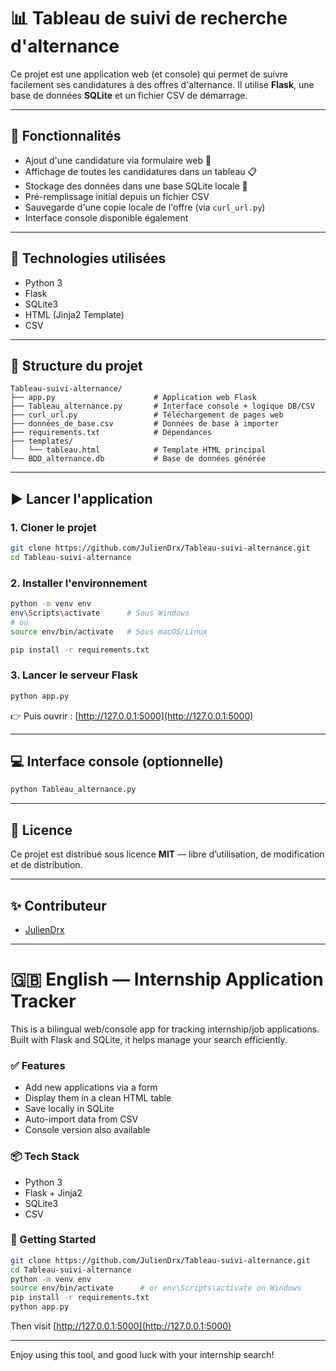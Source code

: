# 📊 Tableau de suivi de recherche d'alternance

Ce projet est une application web (et console) qui permet de suivre facilement ses candidatures à des offres d'alternance. Il utilise **Flask**, une base de données **SQLite** et un fichier CSV de démarrage.

---

## 🚀 Fonctionnalités

- Ajout d'une candidature via formulaire web 📝
- Affichage de toutes les candidatures dans un tableau 📋
- Stockage des données dans une base SQLite locale 💾
- Pré-remplissage initial depuis un fichier CSV
- Sauvegarde d'une copie locale de l'offre (via `curl_url.py`)
- Interface console disponible également

---

## 🧰 Technologies utilisées

- Python 3
- Flask
- SQLite3
- HTML (Jinja2 Template)
- CSV

---

## 📁 Structure du projet

```
Tableau-suivi-alternance/
├── app.py                      # Application web Flask
├── Tableau_alternance.py       # Interface console + logique DB/CSV
├── curl_url.py                 # Téléchargement de pages web
├── données_de_base.csv         # Données de base à importer
├── requirements.txt            # Dépendances
├── templates/
│   └── tableau.html            # Template HTML principal
└── BDD_alternance.db           # Base de données générée
```

---

## ▶️ Lancer l'application

### 1. Cloner le projet

```bash
git clone https://github.com/JulienDrx/Tableau-suivi-alternance.git
cd Tableau-suivi-alternance
```

### 2. Installer l'environnement

```bash
python -m venv env
env\Scripts\activate      # Sous Windows
# ou
source env/bin/activate   # Sous macOS/Linux

pip install -r requirements.txt
```

### 3. Lancer le serveur Flask

```bash
python app.py
```

👉 Puis ouvrir : [http://127.0.0.1:5000](http://127.0.0.1:5000)

---

## 💻 Interface console (optionnelle)

```bash
python Tableau_alternance.py
```

---

## 📜 Licence

Ce projet est distribué sous licence **MIT** — libre d’utilisation, de modification et de distribution.

---

## ✨ Contributeur

- [JulienDrx](https://github.com/JulienDrx)

---

# 🇬🇧 English — Internship Application Tracker

This is a bilingual web/console app for tracking internship/job applications. Built with Flask and SQLite, it helps manage your search efficiently.

### ✅ Features

- Add new applications via a form
- Display them in a clean HTML table
- Save locally in SQLite
- Auto-import data from CSV
- Console version also available

### 📦 Tech Stack

- Python 3
- Flask + Jinja2
- SQLite3
- CSV

### 🏁 Getting Started

```bash
git clone https://github.com/JulienDrx/Tableau-suivi-alternance.git
cd Tableau-suivi-alternance
python -m venv env
source env/bin/activate      # or env\Scripts\activate on Windows
pip install -r requirements.txt
python app.py
```

Then visit [http://127.0.0.1:5000](http://127.0.0.1:5000)

---

Enjoy using this tool, and good luck with your internship search!
